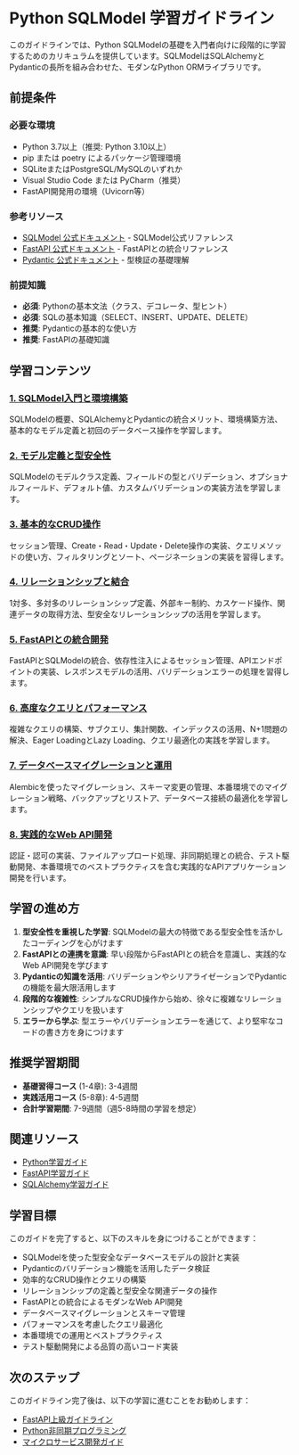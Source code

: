 # Python SQLModel 学習ガイドライン

このガイドラインでは、Python SQLModelの基礎を入門者向けに段階的に学習するためのカリキュラムを提供しています。SQLModelはSQLAlchemyとPydanticの長所を組み合わせた、モダンなPython ORMライブラリです。

## 前提条件

### 必要な環境
- Python 3.7以上（推奨: Python 3.10以上）
- pip または poetry によるパッケージ管理環境
- SQLiteまたはPostgreSQL/MySQLのいずれか
- Visual Studio Code または PyCharm（推奨）
- FastAPI開発用の環境（Uvicorn等）

### 参考リソース
- [SQLModel 公式ドキュメント](https://sqlmodel.tiangolo.com/) - SQLModel公式リファレンス
- [FastAPI 公式ドキュメント](https://fastapi.tiangolo.com/) - FastAPIとの統合リファレンス
- [Pydantic 公式ドキュメント](https://docs.pydantic.dev/) - 型検証の基礎理解

### 前提知識
- **必須**: Pythonの基本文法（クラス、デコレータ、型ヒント）
- **必須**: SQLの基本知識（SELECT、INSERT、UPDATE、DELETE）
- **推奨**: Pydanticの基本的な使い方
- **推奨**: FastAPIの基礎知識

## 学習コンテンツ

### [1. SQLModel入門と環境構築](https://fcircle-biz.github.io/tech_docs/guide/python-ecosystem/python-sqlmodel/python-sqlmodel-learning-material-1.html)
SQLModelの概要、SQLAlchemyとPydanticの統合メリット、環境構築方法、基本的なモデル定義と初回のデータベース操作を学習します。

### [2. モデル定義と型安全性](https://fcircle-biz.github.io/tech_docs/guide/python-ecosystem/python-sqlmodel/python-sqlmodel-learning-material-2.html)
SQLModelのモデルクラス定義、フィールドの型とバリデーション、オプショナルフィールド、デフォルト値、カスタムバリデーションの実装方法を学習します。

### [3. 基本的なCRUD操作](https://fcircle-biz.github.io/tech_docs/guide/python-ecosystem/python-sqlmodel/python-sqlmodel-learning-material-3.html)
セッション管理、Create・Read・Update・Delete操作の実装、クエリメソッドの使い方、フィルタリングとソート、ページネーションの実装を習得します。

### [4. リレーションシップと結合](https://fcircle-biz.github.io/tech_docs/guide/python-ecosystem/python-sqlmodel/python-sqlmodel-learning-material-4.html)
1対多、多対多のリレーションシップ定義、外部キー制約、カスケード操作、関連データの取得方法、型安全なリレーションシップの活用を学習します。

### [5. FastAPIとの統合開発](https://fcircle-biz.github.io/tech_docs/guide/python-ecosystem/python-sqlmodel/python-sqlmodel-learning-material-5.html)
FastAPIとSQLModelの統合、依存性注入によるセッション管理、APIエンドポイントの実装、レスポンスモデルの活用、バリデーションエラーの処理を習得します。

### [6. 高度なクエリとパフォーマンス](https://fcircle-biz.github.io/tech_docs/guide/python-ecosystem/python-sqlmodel/python-sqlmodel-learning-material-6.html)
複雑なクエリの構築、サブクエリ、集計関数、インデックスの活用、N+1問題の解決、Eager LoadingとLazy Loading、クエリ最適化の実践を学習します。

### [7. データベースマイグレーションと運用](https://fcircle-biz.github.io/tech_docs/guide/python-ecosystem/python-sqlmodel/python-sqlmodel-learning-material-7.html)
Alembicを使ったマイグレーション、スキーマ変更の管理、本番環境でのマイグレーション戦略、バックアップとリストア、データベース接続の最適化を学習します。

### [8. 実践的なWeb API開発](https://fcircle-biz.github.io/tech_docs/guide/python-ecosystem/python-sqlmodel/python-sqlmodel-learning-material-8.html)
認証・認可の実装、ファイルアップロード処理、非同期処理との統合、テスト駆動開発、本番環境でのベストプラクティスを含む実践的なAPIアプリケーション開発を行います。

## 学習の進め方

1. **型安全性を重視した学習**: SQLModelの最大の特徴である型安全性を活かしたコーディングを心がけます
2. **FastAPIとの連携を意識**: 早い段階からFastAPIとの統合を意識し、実践的なWeb API開発を学びます
3. **Pydanticの知識を活用**: バリデーションやシリアライゼーションでPydanticの機能を最大限活用します
4. **段階的な複雑性**: シンプルなCRUD操作から始め、徐々に複雑なリレーションシップやクエリを扱います
5. **エラーから学ぶ**: 型エラーやバリデーションエラーを通じて、より堅牢なコードの書き方を身につけます

## 推奨学習期間

- **基礎習得コース** (1-4章): 3-4週間
- **実践活用コース** (5-8章): 4-5週間
- **合計学習期間**: 7-9週間（週5-8時間の学習を想定）

## 関連リソース

- [Python学習ガイド](https://fcircle-biz.github.io/tech_docs/guide/python-ecosystem/python/README.html)
- [FastAPI学習ガイド](https://fcircle-biz.github.io/tech_docs/guide/python-ecosystem/fastapi/README.html)
- [SQLAlchemy学習ガイド](https://fcircle-biz.github.io/tech_docs/guide/python-ecosystem/python-sqlalchemy/README.html)

## 学習目標

このガイドを完了すると、以下のスキルを身につけることができます：

- SQLModelを使った型安全なデータベースモデルの設計と実装
- Pydanticのバリデーション機能を活用したデータ検証
- 効率的なCRUD操作とクエリの構築
- リレーションシップの定義と型安全な関連データの操作
- FastAPIとの統合によるモダンなWeb API開発
- データベースマイグレーションとスキーマ管理
- パフォーマンスを考慮したクエリ最適化
- 本番環境での運用とベストプラクティス
- テスト駆動開発による品質の高いコード実装

## 次のステップ

このガイドライン完了後は、以下の学習に進むことをお勧めします：

- [FastAPI上級ガイドライン](https://fcircle-biz.github.io/tech_docs/guide/python-ecosystem/fastapi-advanced/README.html)
- [Python非同期プログラミング](https://fcircle-biz.github.io/tech_docs/guide/python-ecosystem/python-async/README.html)
- [マイクロサービス開発ガイド](https://fcircle-biz.github.io/tech_docs/guide/architecture/microservices/README.html)